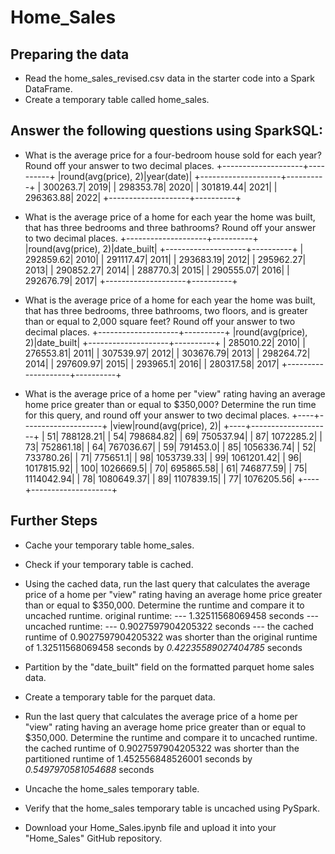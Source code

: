 # Home_Sales
## Preparing the data
* Read the home_sales_revised.csv data in the starter code into a Spark DataFrame.
* Create a temporary table called home_sales.

## Answer the following questions using SparkSQL:
* What is the average price for a four-bedroom house sold for each year? Round off your answer to two decimal places.
+--------------------+----------+
|round(avg(price), 2)|year(date)|
+--------------------+----------+
|            300263.7|      2019|
|           298353.78|      2020|
|           301819.44|      2021|
|           296363.88|      2022|
+--------------------+----------+

* What is the average price of a home for each year the home was built, that has three bedrooms and three bathrooms? Round off your answer to two decimal places.
+--------------------+----------+
|round(avg(price), 2)|date_built|
+--------------------+----------+
|           292859.62|      2010|
|           291117.47|      2011|
|           293683.19|      2012|
|           295962.27|      2013|
|           290852.27|      2014|
|            288770.3|      2015|
|           290555.07|      2016|
|           292676.79|      2017|
+--------------------+----------+

* What is the average price of a home for each year the home was built, that has three bedrooms, three bathrooms, two floors, and is greater than or equal to 2,000 square feet? Round off your answer to two decimal places.
+--------------------+----------+
|round(avg(price), 2)|date_built|
+--------------------+----------+
|           285010.22|      2010|
|           276553.81|      2011|
|           307539.97|      2012|
|           303676.79|      2013|
|           298264.72|      2014|
|           297609.97|      2015|
|            293965.1|      2016|
|           280317.58|      2017|
+--------------------+----------+

* What is the average price of a home per "view" rating having an average home price greater than or equal to $350,000? Determine the run time for this query, and round off your answer to two decimal places.
+----+--------------------+
|view|round(avg(price), 2)|
+----+--------------------+
|  51|           788128.21|
|  54|           798684.82|
|  69|           750537.94|
|  87|           1072285.2|
|  73|           752861.18|
|  64|           767036.67|
|  59|            791453.0|
|  85|          1056336.74|
|  52|           733780.26|
|  71|            775651.1|
|  98|          1053739.33|
|  99|          1061201.42|
|  96|          1017815.92|
| 100|           1026669.5|
|  70|           695865.58|
|  61|           746877.59|
|  75|          1114042.94|
|  78|          1080649.37|
|  89|          1107839.15|
|  77|          1076205.56|
+----+--------------------+

## Further Steps
* Cache your temporary table home_sales.

* Check if your temporary table is cached.

* Using the cached data, run the last query that calculates the average price of a home per "view" rating having an average home price greater than or equal to $350,000. Determine the runtime and compare it to uncached runtime.
original runtime: --- 1.32511568069458 seconds ---
uncached runtime: --- 0.9027597904205322 seconds ---
the cached runtime of 0.9027597904205322 was shorter than the original runtime of 1.32511568069458 seconds by *0.42235589027404785* seconds

* Partition by the "date_built" field on the formatted parquet home sales data.

* Create a temporary table for the parquet data.

* Run the last query that calculates the average price of a home per "view" rating having an average home price greater than or equal to $350,000. Determine the runtime and compare it to uncached runtime.
the cached runtime of 0.9027597904205322 was shorter than the partitioned runtime of 1.452556848526001 seconds by *0.5497970581054688* seconds

* Uncache the home_sales temporary table.

* Verify that the home_sales temporary table is uncached using PySpark.

* Download your Home_Sales.ipynb file and upload it into your "Home_Sales" GitHub repository.